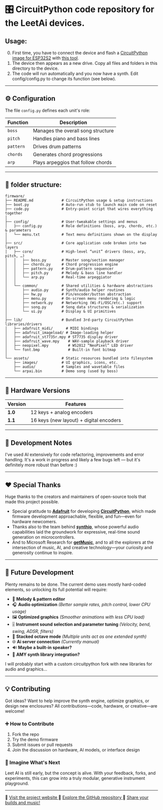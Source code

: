 # 🎛️ CircuitPython code repository for the LeetAi devices. 
## Usage:
0. First time, you have to connect the device and flash a [CircuitPython image for ESP32S2](https://circuitpython.org/board/lolin_s2_mini/) with [this tool](https://adafruit.github.io/Adafruit_WebSerial_ESPTool/).
1. The device then appears as a new drive. Copy all files and folders in this directory to the device.
2. The code will run automatically and you now have a synth. Edit config/config.py to change its function (see below).

---

## ⚙️ Configuration

The file `config.py` defines each unit's role:

| Function | Description |
|----------|-------------|
| `boss`   | Manages the overall song structure |
| `pitch`  | Handles piano and bass lines |
| `pattern`| Drives drum patterns |
| `chords` | Generates chord progressions |
| `arp`    | Plays arpeggios that follow chords |

---
## 📁 folder structure:
```
firmware/
├── README.md             # CircuitPython usage & setup instructions
├── boot.py               # Auto-run stub to launch main code on reset
├── code.py               # Entry-point script that wires everything together
│
├── config/               # User-tweakable settings and menus
│   ├── config.py         # Role definitions (boss, arp, chords, etc.) & parameters
│   └── menu.txt          # Text menu definitions shown on the display
│
├── src/                  # Core application code broken into two layers
│   ├── core/             # High-level “unit” drivers (boss, arp, pitch, …)
│   │   ├── boss.py       # Master song/section manager
│   │   ├── chords.py     # Chord progression engine
│   │   ├── pattern.py    # Drum-pattern sequencer
│   │   ├── pitch.py      # Melody & bass line handler
│   │   └── arp.py        # Real-time arpeggiator
│   │
│   └── common/           # Shared utilities & hardware abstractions
│       ├── audio.py      # Synth/audio helper routines
│       ├── hw.py         # Pin/encoder/button abstraction
│       ├── menu.py       # On-screen menu rendering & logic
│       ├── network.py    # Networking (Wi-Fi/OSC/etc.) support
│       ├── song.py       # Song data structures & serialization
│       └── ui.py         # Display & UI primitives
│
├── lib/                  # Bundled 3rd-party CircuitPython libraries/drivers
│   ├── adafruit_midi/      # MIDI bindings
│   ├── adafruit_imageload/ # Image-loading helper
│   ├── adafruit_st7735r.mpy # ST7735 display driver
│   ├── adafruit_wave.mpy    # WAV-sample playback driver
│   ├── neopixel.mpy         # WS2812 “NeoPixel” LED driver
│   └── font.bmp             # Built-in font bitmap
│
└── assets/               # Static resources bundled into filesystem
    ├── images/           # UI graphics, icons, etc.
    ├── audio/            # Samples and wavetable files
    └── arpai.bin         # Demo song (used by boss)
```
---

## 🧰 Hardware Versions

| Version | Features |
|---------|----------|
| **1.0** | 12 keys + analog encoders |
| **1.1** | 16 keys (new layout) + digital encoders |

---

## 🧪 Development Notes

I've used AI extensively for code refactoring, improvements and error handling. It's a work in progress and likely a few bugs left — but it's definitely more robust than before :)

---
## ❤️ Special Thanks

Huge thanks to the creators and maintainers of open-source tools that made this project possible.  
- Special gratitude to [**Adafruit**](https://www.adafruit.com/) for developing [**CircuitPython**](https://circuitpython.org/board/lolin_s2_mini/), which made firmware development approachable, flexible, and fun—even for hardware newcomers.  
- Thanks also to the team behind [**synthio**](https://docs.circuitpython.org/en/latest/shared-bindings/synthio/), whose powerful audio capabilities laid the groundwork for expressive, real-time sound generation on microcontrollers.  
- And to Microsoft Research for [**getMusic**](https://github.com/microsoft/muzic), and to all the explorers at the intersection of music, AI, and creative technology—your curiosity and generosity continue to inspire.

---
## 🚀 Future Development

Plenty remains to be done. The current demo uses mostly hard-coded elements, so unlocking its full potential will require:

- 🎼 **Melody & pattern editor**
- 🎧 **Audio optimization**  *(Better sample rates, pitch control, lower CPU usage)*
- 🖼️ **Optimized graphics**  *(Smoother animations with less CPU load)*
- 🎚️ **Instrument sound selection and parameter tuning**  *(Velocity, bend, swing, ADSR, filters)*
- 🔀 **Stacked octave mode**  *(Multiple units act as one extended synth)*
- 🌐 **Ai server connection**  *(Currently manual)*
- 🔊 **Maybe a built-in speaker?**
- 🎵 **AMY synth library integration?**

I will probably start with a custom circuitpython fork with new libraries for audio and graphics...

---
## 💡 Contributing

Got ideas? Want to help improve the synth engine, optimize graphics, or design new enclosures? All contributions—code, hardware, or creative—are welcome!

### ➕ How to Contribute

1. Fork the repo  
2. Try the demo firmware  
3. Submit issues or pull requests  
4. Join the discussion on hardware, AI models, or interface design

### 🧠 Imagine What's Next

Leet AI is still early, but the concept is alive. With your feedback, forks, and experiments, this can grow into a truly modular, generative instrument playground.

---

🔗 [Visit the project website  ](https://vonkonow.com/leetai/)
📂 [Explore the GitHub repository  ](https://github.com/vonkonow/leetai)
📸 [Share your builds and music!](https://vonkonow.com/community/)
